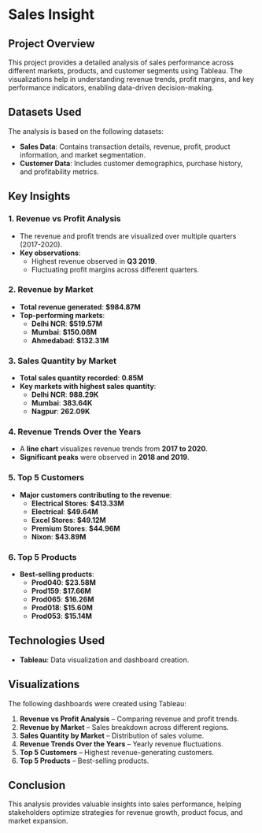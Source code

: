 # Sales Insight

## Project Overview
This project provides a detailed analysis of sales performance across different markets, products, and customer segments using Tableau. The visualizations help in understanding revenue trends, profit margins, and key performance indicators, enabling data-driven decision-making.

## Datasets Used
The analysis is based on the following datasets:
- **Sales Data**: Contains transaction details, revenue, profit, product information, and market segmentation.
- **Customer Data**: Includes customer demographics, purchase history, and profitability metrics.

## Key Insights

### 1. Revenue vs Profit Analysis
- The revenue and profit trends are visualized over multiple quarters (2017-2020).
- **Key observations**:
  - Highest revenue observed in **Q3 2019**.
  - Fluctuating profit margins across different quarters.

### 2. Revenue by Market
- **Total revenue generated**: **$984.87M**
- **Top-performing markets**:
  - **Delhi NCR**: **$519.57M**
  - **Mumbai**: **$150.08M**
  - **Ahmedabad**: **$132.31M**

### 3. Sales Quantity by Market
- **Total sales quantity recorded**: **0.85M**
- **Key markets with highest sales quantity**:
  - **Delhi NCR**: **988.29K**
  - **Mumbai**: **383.64K**
  - **Nagpur**: **262.09K**

### 4. Revenue Trends Over the Years
- A **line chart** visualizes revenue trends from **2017 to 2020**.
- **Significant peaks** were observed in **2018 and 2019**.

### 5. Top 5 Customers
- **Major customers contributing to the revenue**:
  - **Electrical Stores**: **$413.33M**
  - **Electrical**: **$49.64M**
  - **Excel Stores**: **$49.12M**
  - **Premium Stores**: **$44.96M**
  - **Nixon**: **$43.89M**

### 6. Top 5 Products
- **Best-selling products**:
  - **Prod040**: **$23.58M**
  - **Prod159**: **$17.66M**
  - **Prod065**: **$16.26M**
  - **Prod018**: **$15.60M**
  - **Prod053**: **$15.14M**

## Technologies Used
- **Tableau**: Data visualization and dashboard creation.

## Visualizations
The following dashboards were created using Tableau:
1. **Revenue vs Profit Analysis** – Comparing revenue and profit trends.
2. **Revenue by Market** – Sales breakdown across different regions.
3. **Sales Quantity by Market** – Distribution of sales volume.
4. **Revenue Trends Over the Years** – Yearly revenue fluctuations.
5. **Top 5 Customers** – Highest revenue-generating customers.
6. **Top 5 Products** – Best-selling products.

## Conclusion
This analysis provides valuable insights into sales performance, helping stakeholders optimize strategies for revenue growth, product focus, and market expansion.
